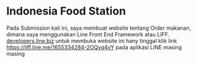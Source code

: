 # Indonesia Food Station
Pada Submission kali ini, saya membuat website tentang Order makanan, dimana saya menggunakan Line Front End Framework atau LIFF. [developers.line.biz](https://developers.line.biz/)
untuk membuka website ini hany tinggal klik link https://liff.line.me/1655334284-2OQvq4vY pada aplikasi LINE masing masing
